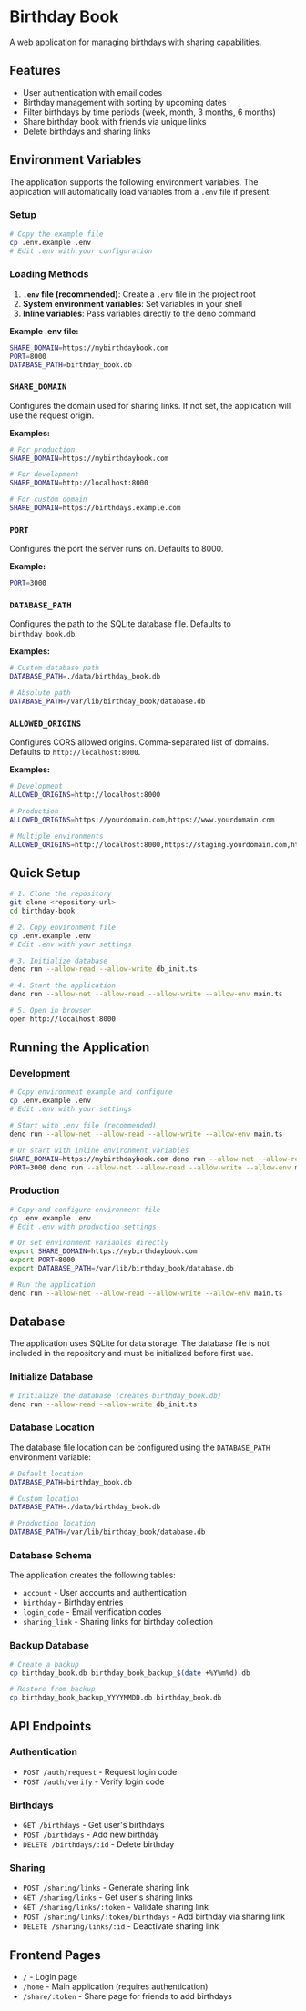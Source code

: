 # Birthday Book

A web application for managing birthdays with sharing capabilities.

## Features

- User authentication with email codes
- Birthday management with sorting by upcoming dates
- Filter birthdays by time periods (week, month, 3 months, 6 months)
- Share birthday book with friends via unique links
- Delete birthdays and sharing links

## Environment Variables

The application supports the following environment variables. The application will automatically load variables from a `.env` file if present.

### Setup
```bash
# Copy the example file
cp .env.example .env
# Edit .env with your configuration
```

### Loading Methods
1. **`.env` file (recommended)**: Create a `.env` file in the project root
2. **System environment variables**: Set variables in your shell
3. **Inline variables**: Pass variables directly to the deno command

**Example .env file:**
```bash
SHARE_DOMAIN=https://mybirthdaybook.com
PORT=8000
DATABASE_PATH=birthday_book.db
```

### `SHARE_DOMAIN`
Configures the domain used for sharing links. If not set, the application will use the request origin.

**Examples:**
```bash
# For production
SHARE_DOMAIN=https://mybirthdaybook.com

# For development
SHARE_DOMAIN=http://localhost:8000

# For custom domain
SHARE_DOMAIN=https://birthdays.example.com
```

### `PORT`
Configures the port the server runs on. Defaults to 8000.

**Example:**
```bash
PORT=3000
```

### `DATABASE_PATH`
Configures the path to the SQLite database file. Defaults to `birthday_book.db`.

**Examples:**
```bash
# Custom database path
DATABASE_PATH=./data/birthday_book.db

# Absolute path
DATABASE_PATH=/var/lib/birthday_book/database.db
```

### `ALLOWED_ORIGINS`
Configures CORS allowed origins. Comma-separated list of domains. Defaults to `http://localhost:8000`.

**Examples:**
```bash
# Development
ALLOWED_ORIGINS=http://localhost:8000

# Production
ALLOWED_ORIGINS=https://yourdomain.com,https://www.yourdomain.com

# Multiple environments
ALLOWED_ORIGINS=http://localhost:8000,https://staging.yourdomain.com,https://yourdomain.com
```

## Quick Setup

```bash
# 1. Clone the repository
git clone <repository-url>
cd birthday-book

# 2. Copy environment file
cp .env.example .env
# Edit .env with your settings

# 3. Initialize database
deno run --allow-read --allow-write db_init.ts

# 4. Start the application
deno run --allow-net --allow-read --allow-write --allow-env main.ts

# 5. Open in browser
open http://localhost:8000
```

## Running the Application

### Development
```bash
# Copy environment example and configure
cp .env.example .env
# Edit .env with your settings

# Start with .env file (recommended)
deno run --allow-net --allow-read --allow-write --allow-env main.ts

# Or start with inline environment variables
SHARE_DOMAIN=https://mybirthdaybook.com deno run --allow-net --allow-read --allow-write --allow-env main.ts
PORT=3000 deno run --allow-net --allow-read --allow-write --allow-env main.ts
```

### Production
```bash
# Copy and configure environment file
cp .env.example .env
# Edit .env with production settings

# Or set environment variables directly
export SHARE_DOMAIN=https://mybirthdaybook.com
export PORT=8000
export DATABASE_PATH=/var/lib/birthday_book/database.db

# Run the application
deno run --allow-net --allow-read --allow-write --allow-env main.ts
```

## Database

The application uses SQLite for data storage. The database file is not included in the repository and must be initialized before first use.

### Initialize Database

```bash
# Initialize the database (creates birthday_book.db)
deno run --allow-read --allow-write db_init.ts
```

### Database Location

The database file location can be configured using the `DATABASE_PATH` environment variable:

```bash
# Default location
DATABASE_PATH=birthday_book.db

# Custom location
DATABASE_PATH=./data/birthday_book.db

# Production location
DATABASE_PATH=/var/lib/birthday_book/database.db
```

### Database Schema

The application creates the following tables:
- `account` - User accounts and authentication
- `birthday` - Birthday entries
- `login_code` - Email verification codes
- `sharing_link` - Sharing links for birthday collection

### Backup Database

```bash
# Create a backup
cp birthday_book.db birthday_book_backup_$(date +%Y%m%d).db

# Restore from backup
cp birthday_book_backup_YYYYMMDD.db birthday_book.db
```

## API Endpoints

### Authentication
- `POST /auth/request` - Request login code
- `POST /auth/verify` - Verify login code

### Birthdays
- `GET /birthdays` - Get user's birthdays
- `POST /birthdays` - Add new birthday
- `DELETE /birthdays/:id` - Delete birthday

### Sharing
- `POST /sharing/links` - Generate sharing link
- `GET /sharing/links` - Get user's sharing links
- `GET /sharing/links/:token` - Validate sharing link
- `POST /sharing/links/:token/birthdays` - Add birthday via sharing link
- `DELETE /sharing/links/:id` - Deactivate sharing link

## Frontend Pages

- `/` - Login page
- `/home` - Main application (requires authentication)
- `/share/:token` - Share page for friends to add birthdays
